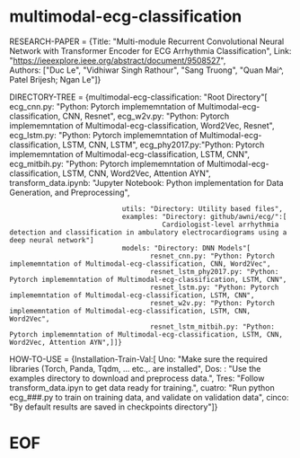 # multimodal-ecg-classification

RESEARCH-PAPER = {Title:  "Multi-module Recurrent Convolutional Neural Network with Transformer Encoder for ECG Arrhythmia Classification",
                           Link:  "https://ieeexplore.ieee.org/abstract/document/9508527",                                
                                   Authors:   ["Duc Le",
                                                     "Vidhiwar Singh Rathour",
                                                            "Sang Truong", 
                                                                    "Quan Mai^, 
                                                                            Patel Brijesh; 
                                                                                    Ngan Le"]}
                                                                                    
DIRECTORY-TREE = {multimodal-ecg-classification: "Root Directory"[
                                ecg_cnn.py: "Python: Pytorch implememntation of Multimodal-ecg-classification, CNN, Resnet",
                                ecg_w2v.py: "Python: Pytorch implememntation of Multimodal-ecg-classification, Word2Vec, Resnet",
                                ecg_lstm.py: "Python: Pytorch implememntation of Multimodal-ecg-classification, LSTM, CNN, LSTM",
                                ecg_phy2017.py:"Python: Pytorch implememntation of Multimodal-ecg-classification, LSTM, CNN",
                                ecg_mitbih.py: "Python: Pytorch implememntation of Multimodal-ecg-classification, LSTM, CNN, Word2Vec, Attention AYN",
                                transform_data.ipynb: "Jupyter Notebook: Python implementation for Data Generation, and Preprocessing",

                                utils: "Directory: Utility based files",
                                examples: "Directory: github/awni/ecg/":[
                                          Cardiologist-level arrhythmia detection and classification in ambulatory electrocardiograms using a deep neural network"]
                                models: "Directory: DNN Models"[
                                       resnet_cnn.py: "Python: Pytorch implememntation of Multimodal-ecg-classification, CNN, Word2Vec",
                                       resnet_lstm_phy2017.py: "Python: Pytorch implememntation of Multimodal-ecg-classification, LSTM, CNN",
                                       resnet_lstm.py: "Python: Pytorch implememntation of Multimodal-ecg-classification, LSTM, CNN",
                                       resnet_w2v.py: "Python: Pytorch implememntation of Multimodal-ecg-classification, LSTM, CNN, Word2Vec",
                                       resnet_lstm_mitbih.py: "Python: Pytorch implememntation of Multimodal-ecg-classification, LSTM, CNN, Word2Vec, Attention AYN",]]}
                                       
HOW-TO-USE = {Installation-Train-Val:[
                               Uno: "Make sure the required libraries (Torch, Panda, Tqdm, ... etc.,. are installed",
                               Dos: : "Use the examples directory to download and preprocess data.",
                               Tres: "Follow transform_data.ipyn to get data ready for training.",
                               cuatro: "Run python ecg_###.py to train on training data, and validate on validation data",
                               cinco: "By default results are saved in checkpoints directory"]}
             
#  EOF
                     
                    
